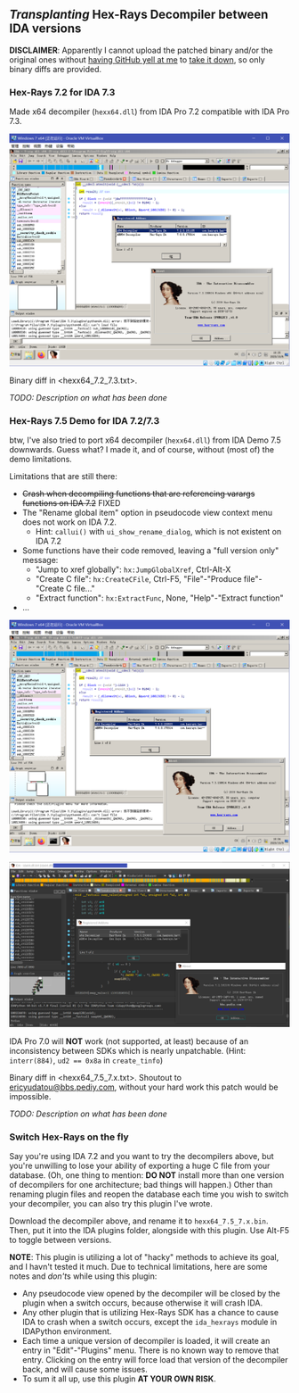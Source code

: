 ## *Transplanting* Hex-Rays Decompiler between IDA versions

**DISCLAIMER**: Apparently I cannot upload the patched binary and/or the original ones without [having GitHub yell at me](https://github.com/github/dmca/blob/master/2018/2018-04-05-HexRays.md) to [take it down](https://github.com/github/dmca/blob/master/2019/09/2019-09-12-Hex-Rays.md), so only binary diffs are provided.

### Hex-Rays 7.2 for IDA 7.3

Made x64 decompiler (`hexx64.dll`) from IDA Pro 7.2 compatible with IDA Pro 7.3.

![We all like proof of concept screenshots](images/hexx64_7.2_7.3.png)

Binary diff in <hexx64_7.2_7.3.txt>.

*TODO: Description on what has been done*

### Hex-Rays 7.5 Demo for IDA 7.2/7.3

btw, I've also tried to port x64 decompiler (`hexx64.dll`) from IDA Demo 7.5 downwards. Guess what? I made it, and of course, without (most of) the demo limitations.

Limitations that are still there:

- ~~Crash when decompiling functions that are referencing varargs functions on IDA 7.2~~ FIXED
- The "Rename global item" option in pseudocode view context menu does not work on IDA 7.2.
	- Hint: `callui()` with `ui_show_rename_dialog`, which is not existent on IDA 7.2
- Some functions have their code removed, leaving a "full version only" message:
	- "Jump to xref globally": `hx:JumpGlobalXref`, Ctrl-Alt-X
	- "Create C file": `hx:CreateCFile`, Ctrl-F5, "File"-"Produce file"-"Create C file..."
	- "Extract function": `hx:ExtractFunc`, None, "Help"-"Extract function"
- ...

![IDA Pro 7.3 was the original goal](images/hexx64_7.5_7.3.png)

![But it works with IDA Pro 7.2 too, albeit not tested as much](images/hexx64_7.5_7.2.png)

IDA Pro 7.0 will **NOT** work (not supported, at least) because of an inconsistency between SDKs which is nearly unpatchable. (Hint: `interr(884)`, `ud2 == 0x8a` in `create_tinfo`)

Binary diff in <hexx64_7.5_7.x.txt>. Shoutout to [ericyudatou@bbs.pediy.com](https://bbs.pediy.com/thread-262435.htm), without your hard work this patch would be impossible.

*TODO: Description on what has been done*

### Switch Hex-Rays on the fly

Say you're using IDA 7.2 and you want to try the decompilers above, but you're unwilling to lose your ability of exporting a huge C file from your database. (Oh, one thing to mention: **DO NOT** install more than one version of decompilers for one architecture; bad things will happen.) Other than renaming plugin files and reopen the database each time you wish to switch your decompiler, you can also try this plugin I've wrote.

Download the decompiler above, and rename it to `hexx64_7.5_7.x.bin`. Then, put it into the IDA plugins folder, alongside with this plugin. Use Alt-F5 to toggle between versions.

**NOTE**: This plugin is utilizing a lot of "hacky" methods to achieve its goal, and I havn't tested it much. Due to technical limitations, here are some notes and *don't*s while using this plugin:

- Any pseudocode view opened by the decompiler will be closed by the plugin when a switch occurs, because otherwise it will crash IDA.
- Any other plugin that is utilizing Hex-Rays SDK has a chance to cause IDA to crash when a switch occurs, except the `ida_hexrays` module in IDAPython environment.
- Each time a unique version of decompiler is loaded, it will create an entry in "Edit"-"Plugins" menu. There is no known way to remove that entry. Clicking on the entry will force load that version of the decompiler back, and will cause some issues.
- To sum it all up, use this plugin **AT YOUR OWN RISK**.

